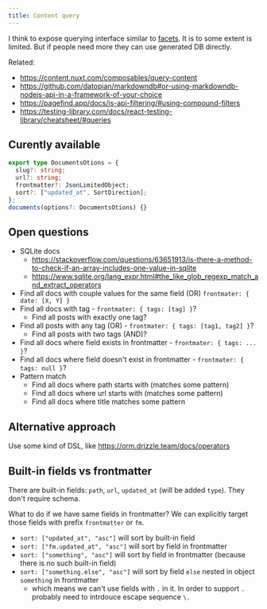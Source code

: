 ```yaml
---
title: Content query
---
```


I think to expose querying interface similar to [facets](https://github.com/stereobooster/facets/blob/05e9b0811d5c4ca35fc83fab1c8d2f60e8918599/packages/facets/src/Facets.ts#L138-L150). It is to some extent is limited. But if people need more they can use generated DB directly.

Related:

- https://content.nuxt.com/composables/query-content
- https://github.com/datopian/markdowndb#or-using-markdowndb-nodejs-api-in-a-framework-of-your-choice
- https://pagefind.app/docs/js-api-filtering/#using-compound-filters
- https://testing-library.com/docs/react-testing-library/cheatsheet/#queries

## Curently available

```ts
export type DocumentsOtions = {
  slug?: string;
  url?: string;
  frontmatter?: JsonLimitedObject;
  sort?: ["updated_at", SortDirection];
};
documents(options?: DocumentsOtions) {}
```

## Open questions

- SQLite docs
  - https://stackoverflow.com/questions/63651913/is-there-a-method-to-check-if-an-array-includes-one-value-in-sqlite
  - https://www.sqlite.org/lang_expr.html#the_like_glob_regexp_match_and_extract_operators
- Find all docs with couple values for the same field (OR) `frontmater: { date: [X, Y] }`
- Find all docs with tag - `frontmater: { tags: [tag] }`?
  - Find all posts with exactly one tag?
- Find all posts with any tag (OR) - `frontmater: { tags: [tag1, tag2] }`?
  - Find all posts with two tags (AND)?
- Find all docs where field exists in frontmatter - `frontmater: { tags: ... }`?
- Find all docs where field doesn't exist in frontmatter - `frontmater: { tags: null }`?
- Pattern match
  - Find all docs where path starts with (matches some pattern)
  - Find all docs where url starts with (matches some pattern)
  - Find all docs where title matches some pattern

## Alternative approach

Use some kind of DSL, like https://orm.drizzle.team/docs/operators

## Built-in fields vs frontmatter

There are built-in fields: `path`, `url`, `updated_at` (will be added `type`). They don't require schema.

What to do if we have same fields in frontmatter? We can explicitly target those fields with prefix `frontmatter` or `fm`.

- `sort: ["updated_at", "asc"]` will sort by built-in field
- `sort: ["fm.updated_at", "asc"]` will sort by field in frontmatter
- `sort: ["something", "asc"]` will sort by field in frontmatter (because there is no such built-in field)
- `sort: ["something.else", "asc"]` will sort by field `else` nested in object `something` in frontmatter
  - which means we can't use fields with `.` in it. In order to support `.` probably need to intrdouce escape sequence `\.`
